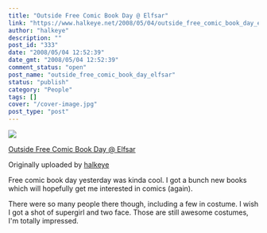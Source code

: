 ```yaml
---
title: "Outside Free Comic Book Day @ Elfsar"
link: "https://www.halkeye.net/2008/05/04/outside_free_comic_book_day_elfsar/"
author: "halkeye"
description: ""
post_id: "333"
date: "2008/05/04 12:52:39"
date_gmt: "2008/05/04 12:52:39"
comment_status: "open"
post_name: "outside_free_comic_book_day_elfsar"
status: "publish"
category: "People"
tags: []
cover: "/cover-image.jpg"
post_type: "post"
---
```


![](http://farm3.static.flickr.com/2184/2462993639_ff05c2548e_m.jpg)
   

 
 [Outside Free Comic Book Day @ Elfsar](http://www.flickr.com/photos/halkeye/2462993639/)
   

 Originally uploaded by [halkeye](http://www.flickr.com/people/halkeye/)
 



Free comic book day yesterday was kinda cool. I got a bunch new books which will hopefully get me interested in comics (again).   

  

There were so many people there though, including a few in costume. I wish I got a shot of supergirl and two face. Those are still awesome costumes, I'm totally impressed.
